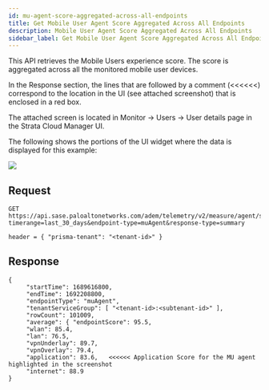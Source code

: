 ```yaml
---
id: mu-agent-score-aggregated-across-all-endpoints
title: Get Mobile User Agent Score Aggregated Across All Endpoints
description: Mobile User Agent Score Aggregated Across All Endpoints
sidebar_label: Get Mobile User Agent Score Aggregated Across All Endpoints
---
```


This API retrieves the Mobile Users experience score. The score is aggregated across all the monitored mobile user devices.  

In the Response section, the lines that are followed by a comment (<<<<<<) correspond to the location in the UI (see attached screenshot) that is enclosed in a red box.  

The attached screen is located in Monitor -> Users -> User details page in the Strata Cloud Manager UI.

The following shows the portions of the UI widget where the data is displayed for this example:

![](/sase/img/adem/DOCS-3754-mu-agent-score.png)


## Request

    GET https://api.sase.paloaltonetworks.com/adem/telemetry/v2/measure/agent/score?timerange=last_30_days&endpoint-type=muAgent&response-type=summary
    
    header = { "prisma-tenant": "<tenant-id>" }


## Response

    { 
         "startTime": 1689616800,    
         "endTime": 1692208800,    
         "endpointType": "muAgent",    
         "tenantServiceGroup": [ "<tenant-id>:<subtenant-id>" ],    
         "rowCount": 101009,    
         "average": { "endpointScore": 95.5,        
         "wlan": 85.4,        
         "lan": 76.5,        
         "vpnUnderlay": 89.7,        
         "vpnOverlay": 79.4,        
         "application": 83.6,   <<<<<< Application Score for the MU agent highlighted in the screenshot        
         "internet": 88.9    
    }


